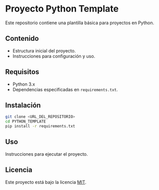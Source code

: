 # Proyecto Python Template

Este repositorio contiene una plantilla básica para proyectos en Python.

## Contenido

- Estructura inicial del proyecto.
- Instrucciones para configuración y uso.

## Requisitos

- Python 3.x
- Dependencias especificadas en `requirements.txt`.

## Instalación

```bash
git clone <URL_DEL_REPOSITORIO>
cd PYTHON_TEMPLATE
pip install -r requirements.txt
```

## Uso

Instrucciones para ejecutar el proyecto.

## Licencia

Este proyecto está bajo la licencia [MIT](LICENSE).